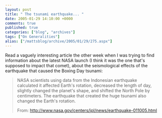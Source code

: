 ```yaml
---
layout: post
title: " The tsunami earthquake... "
date: 2005-01-29 14:10:00 +0000
comments: true
published: true
categories: ["blog", "archives"]
tags: ["On Generalities"]
alias: ["/mattsblog/archive/2005/01/29/275.aspx"]
---
```

<!-- more -->

<P>Read a vaguely interesting article the other week when I was trying to find information about the latest NASA launch (I think it was the one that's supposed to impact that comet), about the seismological effects of the earthquake that caused the Boxing Day tsunami: </P>
 <BLOCKQUOTE>
 <P>NASA scientists using data from the Indonesian earthquake calculated it affected Earth's rotation, decreased the length of day, slightly changed the planet's shape, and shifted the North Pole by centimeters. The earthquake that created the huge tsunami also changed the Earth's rotation. </P>
 <P>From: <A href="http://www.nasa.gov/centers/jpl/news/earthquake-011005.html">http://www.nasa.gov/centers/jpl/news/earthquake-011005.html</A></P></BLOCKQUOTE>
